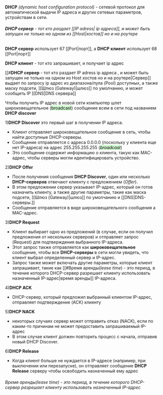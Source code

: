 **DHCP** *(dynamic host configuration protocol)*  - сетевой протокол для автоматической выдачи IP адреса и других сетевых параметров, устройствам в сети.

###### **DHCP сервер** - тот кто раздает [[IP adress| ip адреса]], и может быть запущен не только на одном из [[Host|хостов]] но и на роутере
**DHCP сервер** использует 67 [[Port|порт]], а **DHCP** **клиент** использует 68 [[Port|порт]]

**DHCP клиент** - тот кто запрашивает, и получает ip адрес

[[#**DHCP сервер** - тот кто раздает IP adress ip адреса , и может быть запущен не только на одном из Host хостов но и на роутере|Сервер]] выдает по запросу ip адрес из диапазона/пула (Pool) доступных, а также маску подсети, [[Шлюз (Gateway)|шлюз]] по умолчанию, и может сообщить IP [[DNS|DNS сервера]]

Чтобы получить IP адрес в новой сети компьютер шлет широковещательное (<mark style="background: #BBFABBA6;">broadcast</mark>) сообщение всем в сети под названием **DHCP discover** 

1)**DHCP Discover** это первый шаг в получении IP адреса.
- Клиент отправляет широковещательное сообщение в сеть, чтобы найти доступные DHCP-серверы.
- Сообщение отправляется с адреса 0.0.0.0 (поскольку у клиента еще нет IP-адреса) на адрес 255.255.255.255 (*<mark style="background: #BBFABBA6;">broadcast</mark>*)
- Это сообщение содержит информацию о клиента, такую как MAC-адрес, чтобы серверы могли идентифицировать устройство.

2)**DHCP Offer** 
- После получения сообщения **DHCP Discover**, один или несколько **DHCP-серверов** отвечают клиенту с предложением (*Offer*).
- В этом предложении сервер указывает IP-адрес, который он готов назначить клиенту, а также другие параметры, такие как маска подсети, [[Шлюз (Gateway)|шлюз]] по умолчанию и [[DNS|DNS-серверы.]]
- Сообщение отправляется в виде широковещательного сообщения а MAC-адрес.

3)**DHCP Request** 
- Клиент выбирает одно из предложений (в случае, если он получил предложения от нескольких серверов) и отправляет запрос (Request) для подтверждения выбранного IP-адреса.
- Этот запрос также отправляется как **широковещательное** сообщение, чтобы все **DHCP-серверы** в сети могли увидеть, что клиент выбрал определенный сервер и IP-адрес.
- Запрос также может включать другие параметры, которые клиент запрашивает, такие как [[#Время аренды(*lease time*) - это период, в течение которого DHCP-сервер разрешает клиенту использовать назначенный IP-адрес|время аренды]] IP-адреса.

4)**DHCP ACK** 
- DHCP-сервер, который предложил выбранный клиентом IP-адрес, отправляет подтверждение (ACK) клиенту

5)**DHCP NACK**
- некоторых случаях сервер может отправить отказ (NACK), если по каким-то причинам не может предоставить запрашиваемый IP-адрес
- В этом случае клиент должен повторить процесс с начала, отправив новый DHCP Discover.

6)**DHCP Release**
- Когда клиент больше не нуждается в IP-адресе (например, при выключении или перезапуске), он отправляет сообщение **DHCP Release** серверу чтобы освободить назначенный ему адрес

###### Время аренды(*lease time*) - это период, в течение которого DHCP-сервер разрешает клиенту использовать назначенный IP-адрес